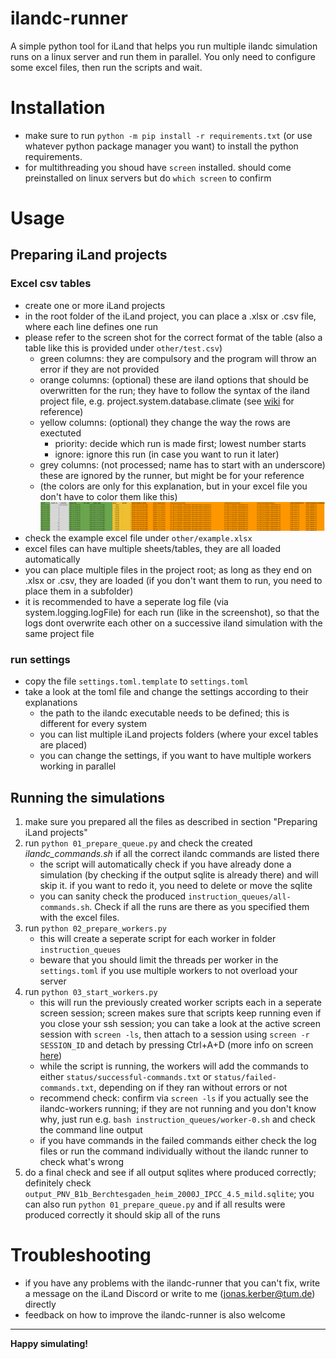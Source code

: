 # ilandc-runner
A simple python tool for iLand that helps you run multiple ilandc simulation runs on a linux server and run them in parallel.
You only need to configure some excel files, then run the scripts and wait.

# Installation
- make sure to run `python -m pip install -r requirements.txt` (or use whatever python package manager you want) to install the python requirements.
- for multithreading you shoud have `screen` installed. should come preinstalled on linux servers but do `which screen` to confirm

# Usage

## Preparing iLand projects

### Excel csv tables
- create one or more iLand projects
- in the root folder of the iLand project, you can place a .xlsx or .csv file, where each line defines one run
- please refer to the screen shot for the correct format of the table (also a table like this is provided under `other/test.csv`)
    - green columns: they are compulsory and the program will throw an error if they are not provided
    - orange columns: (optional) these are iland options that should be overwritten for the run; they have to follow the syntax of the iland project file, e.g. project.system.database.climate
         (see [wiki](https://iland-model.org/project+file?highlight=project+file) for reference)
    - yellow columns: (optional) they change the way the rows are exectuted
        - priority: decide which run is made first; lowest number starts
        - ignore: ignore this run (in case you want to run it later)
    - grey columns: (not processed; name has to start with an underscore) these are ignored by the runner, but might be for your reference
    - (the colors are only for this explanation, but in your excel file you don't have to color them like this) 
![Format example](docu/example_excel.png)
- check the example excel file under `other/example.xlsx`
- excel files can have multiple sheets/tables, they are all loaded automatically
- you can place multiple files in the project root; as long as they end on .xlsx or .csv, they are loaded (if you don't want them to run, you need to place them in a subfolder)
- it is recommended to have a seperate log file (via system.logging.logFile) for each run (like in the screenshot), so that the logs dont overwrite each other on a successive iland simulation with the same project file





### run settings
- copy the file `settings.toml.template` to `settings.toml`
- take a look at the toml file and change the settings according to their explanations
    - the path to the ilandc executable needs to be defined; this is different for every system
    - you can list multiple iLand projects folders (where your excel tables are placed)
    - you can change the settings, if you want to have multiple workers working in parallel

## Running the simulations
1. make sure you prepared all the files as described in section "Preparing iLand projects"
2. run `python 01_prepare_queue.py` and check the created *ilandc_commands.sh* if all the correct ilandc commands are listed there
    - the script will automatically check if you have already done a simulation (by checking if the output sqlite is already there) and will skip it. if you want to redo it, you need to delete or move the sqlite
    - you can sanity check the produced `instruction_queues/all-commands.sh`. Check if all the runs are there as you specified them with the excel files.
3. run `python 02_prepare_workers.py`
    - this will create a seperate script for each worker in folder `instruction_queues`
    - beware that you should limit the threads per worker in the `settings.toml` if you use multiple workers to not overload your server
4. run `python 03_start_workers.py`
    - this will run the previously created worker scripts each in a seperate screen session; screen makes sure that scripts keep running even if you close your ssh session; you can take a look at the active screen session with `screen -ls`, then attach to a session using `screen -r SESSION_ID` and detach by pressing Ctrl+A+D (more info on screen [here](https://gist.github.com/jctosta/af918e1618682638aa82))
    - while the script is running, the workers will add the commands to either `status/successful-commands.txt` or `status/failed-commands.txt`, depending on if they ran without errors or not
    - recommend check: confirm via `screen -ls` if you actually see the ilandc-workers running; if they are not running and you don't know why, just run e.g. `bash instruction_queues/worker-0.sh` and check the command line output
    - if you have commands in the failed commands either check the log files or run the command individually without the ilandc runner to check what's wrong
5. do a final check and see if all output sqlites where produced correctly; definitely check `output_PNV_B1b_Berchtesgaden_heim_2000J_IPCC_4.5_mild.sqlite`; you can also run `python 01_prepare_queue.py` and if all results were produced correctly it should skip all of the runs



# Troubleshooting
- if you have any problems with the ilandc-runner that you can't fix, write a message on the iLand Discord or write to me (jonas.kerber@tum.de) directly
- feedback on how to improve the ilandc-runner is also welcome


-----

**Happy simulating!**
